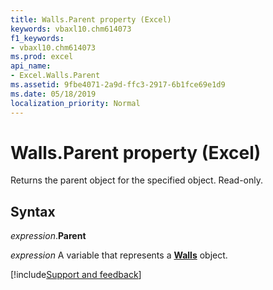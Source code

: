 ```yaml
---
title: Walls.Parent property (Excel)
keywords: vbaxl10.chm614073
f1_keywords:
- vbaxl10.chm614073
ms.prod: excel
api_name:
- Excel.Walls.Parent
ms.assetid: 9fbe4071-2a9d-ffc3-2917-6b1fce69e1d9
ms.date: 05/18/2019
localization_priority: Normal
---
```



# Walls.Parent property (Excel)

Returns the parent object for the specified object. Read-only.


## Syntax

_expression_.**Parent**

_expression_ A variable that represents a **[Walls](Excel.Walls(object).md)** object.




[!include[Support and feedback](~/includes/feedback-boilerplate.md)]